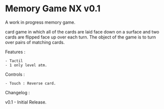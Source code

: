 # Memory Game NX v0.1

A work in progress memory game.

card game in which all of the cards are laid face down on a surface
 and two cards are flipped face up over each turn.
The object of the game is to turn over pairs of matching cards.


Features :
 
	- Tactil
	- 1 only level atm.
	
Controls :

	- Touch : Reverse card.
	


Changelog :


v0.1
	- Initial Release.
